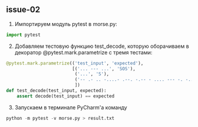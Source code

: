 ## issue-02

1. Импортируем модуль pytest в morse.py:
```python
import pytest
```

2. Добавляем тестовую функцию test_decode, которую оборачиваем в декоратор @pytest.mark.parametrize с тремя тестами:

```python
@pytest.mark.parametrize(('test_input', 'expected'),
                         [('... --- ...', 'SOS'),
                          ('...', 'S'),
                          ('-- .- .. -....- .--. -.-- - .... --- -. -....- ..--- ----- .---- ----.', 'MAI-PYTHON-2019')
                          ])
def test_decode(test_input, expected):
    assert decode(test_input) == expected
```

3. Запускаем в терминале PyCharm'a команду
```python
python -m pytest -v morse.py > result.txt
```